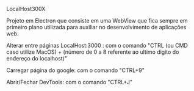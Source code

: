 LocalHost300X

Projeto em Electron que consiste em uma WebView que fica sempre em primeiro plano utilizada para auxiliar no desenvolvimento de aplicações web.

Alterar entre páginas LocalHost:3000 :
com o comando "CTRL (ou CMD caso utilize MacOS) + (número de 0 a 8 referente ao ultimo digito do endereço do localhost)"

Carregar página do google:
com o comando "CTRL+9"

Abrir/Fechar DevTools:
com o comando "CTRL+J"
